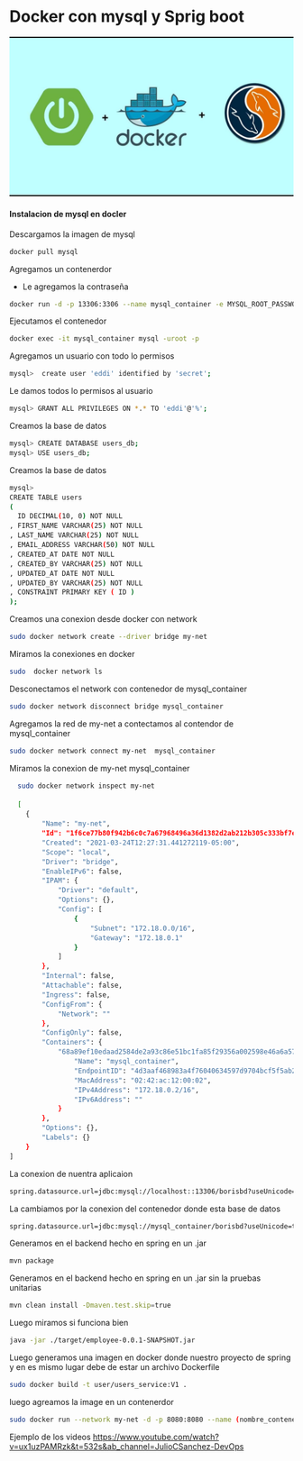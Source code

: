 # Docker con mysql y Sprig boot

![plot](./img/maxresdefault.jpg) 


#### Instalacion de mysql en docler

Descargamos la imagen de mysql

```sh
docker pull mysql
```

Agregamos un contenerdor  

- Le agregamos la contraseña

```sh
docker run -d -p 13306:3306 --name mysql_container -e MYSQL_ROOT_PASSWORD=secret mysql --character-set-server=utf8mb4 --collation-server=utf8mb4_unicode_ci
```

Ejecutamos el contenedor

```sh
docker exec -it mysql_container mysql -uroot -p
```
Agregamos un usuario con todo lo permisos

```sh
mysql>  create user 'eddi' identified by 'secret';
```

Le damos todos lo permisos al usuario

```sh
mysql> GRANT ALL PRIVILEGES ON *.* TO 'eddi'@'%';
```

Creamos la base de datos 

```sh
mysql> CREATE DATABASE users_db;
mysql> USE users_db;
```

Creamos la base de datos
```sh
mysql> 
CREATE TABLE users 
( 
  ID DECIMAL(10, 0) NOT NULL 
, FIRST_NAME VARCHAR(25) NOT NULL 
, LAST_NAME VARCHAR(25) NOT NULL 
, EMAIL_ADDRESS VARCHAR(50) NOT NULL 
, CREATED_AT DATE NOT NULL 
, CREATED_BY VARCHAR(25) NOT NULL 
, UPDATED_AT DATE NOT NULL 
, UPDATED_BY VARCHAR(25) NOT NULL 
, CONSTRAINT PRIMARY KEY ( ID ) 
);

```


Creamos una conexion desde docker con network 

```sh
sudo docker network create --driver bridge my-net
```

Miramos la conexiones en docker 

```sh 
sudo  docker network ls
```

Desconectamos el network con contenedor de mysql_container

```sh
sudo docker network disconnect bridge mysql_container
```

Agregamos la red de my-net a contectamos al contendor de mysql_container

```sh
sudo docker network connect my-net  mysql_container
```

Miramos la conexion de my-net mysql_container

```sh
  sudo docker network inspect my-net

  [
    {
        "Name": "my-net",
        "Id": "1f6ce77b80f942b6c0c7a67968496a36d1382d2ab212b305c333bf7ef562dbee",
        "Created": "2021-03-24T12:27:31.441272119-05:00",
        "Scope": "local",
        "Driver": "bridge",
        "EnableIPv6": false,
        "IPAM": {
            "Driver": "default",
            "Options": {},
            "Config": [
                {
                    "Subnet": "172.18.0.0/16",
                    "Gateway": "172.18.0.1"
                }
            ]
        },
        "Internal": false,
        "Attachable": false,
        "Ingress": false,
        "ConfigFrom": {
            "Network": ""
        },
        "ConfigOnly": false,
        "Containers": {
            "68a89ef10edaad2584de2a93c86e51bc1fa85f29356a002598e46a6a57bd2cc4": {
                "Name": "mysql_container",
                "EndpointID": "4d3aaf468983a4f76040634597d9704bcf5f5ab2a3b1c3ac27dce34e5691fe9d",
                "MacAddress": "02:42:ac:12:00:02",
                "IPv4Address": "172.18.0.2/16",
                "IPv6Address": ""
            }
        },
        "Options": {},
        "Labels": {}
    }
]

```

La conexion de nuentra aplicaion

```sh
spring.datasource.url=jdbc:mysql://localhost::13306/borisbd?useUnicode=true&useJDBCCompliantTimezoneShift=true&useLegacyDatetimeCode=false&serverTimezone=UTC
```

La cambiamos por la conexion del contenedor donde esta base de datos
```sh
spring.datasource.url=jdbc:mysql://mysql_container/borisbd?useUnicode=true&useJDBCCompliantTimezoneShift=true&useLegacyDatetimeCode=false&serverTimezone=UTC
```

Generamos en el backend hecho en spring en un .jar

```sh
mvn package
```
Generamos en el backend hecho en spring en un .jar sin la pruebas unitarias

```sh
mvn clean install -Dmaven.test.skip=true
```

Luego miramos si funciona bien 
```sh
java -jar ./target/employee-0.0.1-SNAPSHOT.jar
```

Luego generamos una imagen en docker donde nuestro proyecto de spring y en es mismo lugar debe de estar un archivo Dockerfile

```sh
sudo docker build -t user/users_service:V1 .
```

luego agreamos la image en un contenerdor 

```sh 
sudo docker run --network my-net -d -p 8080:8080 --name (nombre_contenedor)users_container  (IdUser)b15b8672a0f6
```
Ejemplo de los videos
https://www.youtube.com/watch?v=ux1uzPAMRzk&t=532s&ab_channel=JulioCSanchez-DevOps